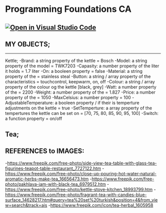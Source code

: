 # Programming Foundations CA

## [![Open in Visual Studio Code](https://classroom.github.com/assets/open-in-vscode-718a45dd9cf7e7f842a935f5ebbe5719a5e09af4491e668f4dbf3b35d5cca122.svg)](https://classroom.github.com/online_ide?assignment_repo_id=11919539&assignment_repo_type=AssignmentRepo)

## MY OBJECTS;

---

Kettle;
-Brand: a string property of the kettle = Bosch
-Model: a string property of the model = TWK7203
-Capasity: a number property of the liter it holds = 1.7 liter
-On: a booleen property = false
-Material: a string property of the = stainless steal
-Button: a string / array property of the characteristics = touchcontrol, keepwarm, on, off
-Colour: a string / array property of the colour og the kettle [black, grey]
-Watt: a number property of the = 2200
-Weight: a number property of the = 1.827
-Price: a number property of the = 1050
-MaxCelsius: a number property = 100
-AdjustableTemperature: a booleen property / if their is temperture adjustments on the kettle = true
-SetTemperture: a array property of the tempertures the kettle can be set on = [70, 75, 80, 85, 90, 95, 100]
-Switch: a function property = on/off

## Tea;

## REFERENCES to IMAGES:

-https://www.freepik.com/free-photo/side-view-tea-table-with-glass-tea-figurines-teapot-table-restaurant_7727122.htm -https://www.freepik.com/free-photo/close-up-pouring-hot-water-natural-aromatic-herbs-make-tea_16656473.htm -https://www.freepik.com/free-photo/pakhlava-jam-with-black-tea_6979512.htm -https://www.freepik.com/free-photo/kettle-stove-kitchen_18993799.htm -https://www.freepik.com/free-photo/fragrant-tea-with-candies-blue-surface_14628217.htm#query=tea%20set%20turkish&position=4&from_view=search&track=ais -https://www.freepik.com/icon/tea-herbal_1605958
